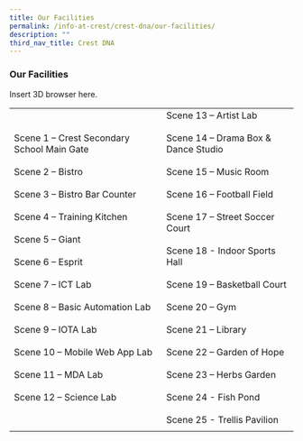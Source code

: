```yaml
---
title: Our Facilities
permalink: /info-at-crest/crest-dna/our-facilities/
description: ""
third_nav_title: Crest DNA
---
```

### Our Facilities

Insert 3D browser here.

|  |  |
|---|---|
| Scene 1 – Crest Secondary School Main Gate<br><br>Scene 2 – Bistro<br><br>Scene 3 – Bistro Bar Counter<br><br>Scene 4 – Training Kitchen<br><br>Scene 5 – Giant<br><br>Scene 6 – Esprit<br><br>Scene 7 – ICT Lab<br><br>Scene 8 – Basic Automation Lab<br><br>Scene 9 – IOTA Lab<br><br>Scene 10 – Mobile Web App Lab<br><br>Scene 11 – MDA Lab<br><br>Scene 12 – Science Lab | Scene 13 – Artist Lab<br><br>Scene 14 – Drama Box &amp; Dance Studio<br><br>Scene 15 – Music Room<br><br>Scene 16 – Football Field<br><br>Scene 17 – Street Soccer Court<br><br>Scene 18 - Indoor Sports Hall<br><br>Scene 19 – Basketball Court<br><br>Scene 20 – Gym<br><br>Scene 21 – Library<br><br>Scene 22 – Garden of Hope<br><br>Scene 23 – Herbs Garden<br><br>Scene 24 - Fish Pond<br><br>Scene 25 - Trellis Pavilion |
|  |  |